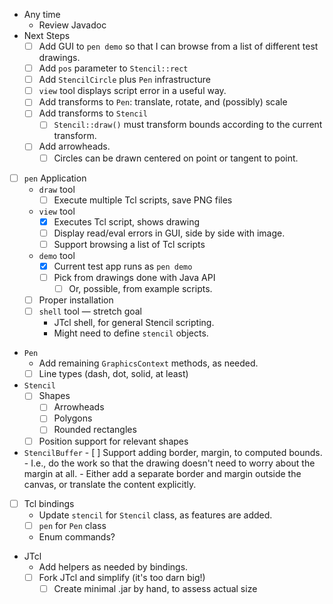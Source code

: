 - Any time
    - Review Javadoc
- Next Steps
    - [ ] Add GUI to `pen demo` so that I can browse from a list of different test drawings.
    - [ ] Add `pos` parameter to `Stencil::rect`
    - [ ] Add `StencilCircle` plus `Pen` infrastructure
    - [ ] `view` tool displays script error in a useful way.
    - [ ] Add transforms to `Pen`: translate, rotate, and (possibly) scale
    - [ ] Add transforms to `Stencil`
        - [ ] `Stencil::draw()` must transform bounds according to the current transform.
    - [ ] Add arrowheads.
        - [ ] Circles can be drawn centered on point or tangent to point.
- [ ] `pen` Application
    -  `draw` tool
        - [ ] Execute multiple Tcl scripts, save PNG files
    - `view` tool
        - [x] Executes Tcl script, shows drawing
        - [ ] Display read/eval errors in GUI, side by side with image.
        - [ ] Support browsing a list of Tcl scripts
    - `demo` tool
        - [x] Current test app runs as `pen demo`
        - [ ] Pick from drawings done with Java API
            - [ ] Or, possible, from example scripts.
    - [ ] Proper installation
    - [ ] `shell` tool — stretch goal
        - JTcl shell, for general Stencil scripting.
        - Might need to define `stencil` objects.
- `Pen` 
    - Add remaining `GraphicsContext` methods, as needed.
    - [ ] Line types (dash, dot, solid, at least)
- `Stencil` 
    - [ ] Shapes
        - [ ] Arrowheads
        - [ ] Polygons
        - [ ] Rounded rectangles
    - [ ] Position support for relevant shapes
- `StencilBuffer`
        - [ ] Support adding border, margin, to computed bounds.
            - I.e., do the work so that the drawing doesn't need to worry about the margin at all.
            - Either add a separate border and margin outside the canvas, or translate the content explicitly.
- [ ] Tcl bindings
    - Update `stencil` for `Stencil` class, as features are added.
    - [ ] `pen` for `Pen` class 
    - Enum commands?
- JTcl
    - Add helpers as needed by bindings.
    - [ ] Fork JTcl and simplify (it's too darn big!)
        - [ ] Create minimal .jar by hand, to assess actual size
